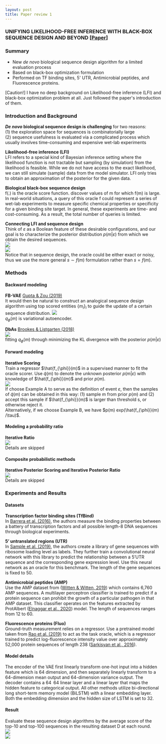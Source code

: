 ```yaml
---
layout: post
title: Paper review 1
---
```

### UNIFYING LIKELIHOOD-FREE INFERENCE WITH BLACK-BOX SEQUENCE DESIGN AND BEYOND [[Paper](https://arxiv.org/abs/2110.03372)]
### Summary
- New *de novo* biological sequence design algorithm for a limited evaluation process
- Based on black-box optimization formulation
- Performed on TF binding sites, 5' UTR, Antimicrobial peptides, and Fluorescence proteins.

[Caution!] I have no deep background on Likelihood-free inference (LFI) and black-box optimization problem at all. Just followed the paper's introduction of them.

### Introduction and Background
<b>*De novo* biological sequence design is challenging</b> for two reasons: \
(1) the exploration space for sequences is combinatorially large \
(2) sequence usefulness is evaluated via a complicated process which usually involves time-consuming and expensive wet-lab experiments

<b>Likelihood-free inference (LFI)</b> \
LFI refers to a special kind of Bayesian inference setting where the likelihood function is not tractable but sampling (by simulation) from the likelihood is feasible.
While we do not have access to the exact likelihood, we can still simulate (sample) data  from the model simulator. LFI only tries to obtain an approximation of the posterior for the given data.

<b>Biological black-box sequence design</b> \
f(.) is the oracle score function. discover values of m for which f(m) is large. \
In real-world situations, a query of this oracle f could represent a series of wet-lab experiments to measure specific chemical properties or specificity for a given binding site target. In general, these experiments are time- and cost-consuming. As a result, the total number of queries is limited.

<b> Connecting LFI and sequence design </b> \
Think of $\varepsilon$ as a Boolean feature of these desirable configurations, and our goal is to characterize the posterior distribution $p(m|\varepsilon)$ from which we obtain the desired sequences. \
<img src="../papers/UNIFYING LIKELIHOOD-FREE INFERENCE WITH BLACK-BOX SEQUENCE DESIGN AND BEYOND/fig1-1.png"> \
<img src="../papers/UNIFYING LIKELIHOOD-FREE INFERENCE WITH BLACK-BOX SEQUENCE DESIGN AND BEYOND/fig1-2.png"> \
Notice that in sequence design, the oracle could be either exact or noisy, thus we use the more general $s \sim f(m)$ formulation rather than $s = f(m)$.

### Methods
#### Backward modeling
<b>FB-VAE</b> [Gupta & Zou (2019)](https://www.nature.com/articles/s42256-019-0017-4) \
It would then be natural to construct an analogical sequence design algorithm using top scored entities $\{m_i\}_i$ to guide the update of a certain sequence distribution.
<img src="../papers/UNIFYING LIKELIHOOD-FREE INFERENCE WITH BLACK-BOX SEQUENCE DESIGN AND BEYOND/fig2.png"> \
$q_{\phi}(m)$ is variational autoencoder. 

<b>DbAs</b> [Brookes & Listgarten (2018)](https://arxiv.org/abs/1810.03714) \
<img src="../papers/UNIFYING LIKELIHOOD-FREE INFERENCE WITH BLACK-BOX SEQUENCE DESIGN AND BEYOND/fig3.png"> \
fitting $q_{\phi}(m)$ through minimizing the KL divergence with the posterior $p(m|\varepsilon)$

#### Forward modeling
<b>Iterative Scoring</b> \
Train a regressor $\hat{f_{\phi}}(m)$ in a supervised manner to fit the oracle scorer. Use $\tilde{q}(m)$ to denote the unknown posterior $p(m|\varepsilon)$ with knowledge of $\hat{f_{\phi}}(m)$ and prior $p(m)$. \
<img src="../papers/UNIFYING LIKELIHOOD-FREE INFERENCE WITH BLACK-BOX SEQUENCE DESIGN AND BEYOND/fig4.png"> \
If choose Example A to serve as the definition of event $\varepsilon$, then the samples of $\tilde{q}(m)$ can be obtained in this way: (1) sample m from prior $p(m)$ and (2) accept this sample if $\hat{f_{\phi}}(m)$ is larger than threshold s, or otherwise reject it. \
Alternatively, if we choose Example B, we have $p(m) exp(\hat{f_{\phi}}(m) /\tau)$.

#### Modeling a probability ratio
<b>Iterative Ratio</b> \
<img src="../papers/UNIFYING LIKELIHOOD-FREE INFERENCE WITH BLACK-BOX SEQUENCE DESIGN AND BEYOND/fig5.png"> \
Details are skipped

#### Composite probabilistic methods
<b>Iterative Posterior Scoring and Iterative Posterior Ratio</b> \
<img src="../papers/UNIFYING LIKELIHOOD-FREE INFERENCE WITH BLACK-BOX SEQUENCE DESIGN AND BEYOND/fig6.png"> \
Details are skipped

### Experiments and Results
#### Datasets
<b>Transcription factor binding sites (TfBind)</b> \
In [Barrera et al. (2016)](https://www.science.org/doi/10.1126/science.aad2257), the authors measure the binding properties between a battery of transcription factors and all possible length-8 DNA sequences through biological experiments.

<b>5’ untranslated regions (UTR)</b> \
In [Sample et al. (2019)](https://www.nature.com/articles/s41587-019-0164-5), the authors create a library of gene sequences with ribosome loading level as labels. They further train a convolutional neural network with this library to predict the relationship between a 5’UTR sequence and the corresponding gene expression level. Use this neural network as an oracle for this benchmark. The length of the gene sequences is fixed to 50.

<b>Antimicrobial peptides (AMP)</b> \
Use the AMP dataset from ([Witten & Witten, 2019](https://www.biorxiv.org/content/10.1101/692681v1)) which contains 6,760 AMP sequences. A multilayer perceptron classifier is trained to predict if a protein sequence can prohibit the growth of a particular pathogen in that AMP dataset. This classifier operates on the features extracted by ProtAlbert ([Elnaggar et al., 2020](https://arxiv.org/abs/2007.06225)) model. The length of sequences ranges from 12 to 60.

<b>Fluorescence proteins (Fluo)</b> \
Ground-truth measurement relies on a regressor. Use a pretrained model taken from [Rao et al. (2019)](https://arxiv.org/abs/1906.08230) to act as the task oracle, which is a regressor trained to predict log-fluorescence intensity value over approximately 52,000 protein sequences of length 238 ([Sarkisyan et al., 2016](https://www.nature.com/articles/nature17995)).

#### Model details
The encoder of the VAE first linearly transform one-hot input into a hidden feature which is 64 dimension, and then separately linearly transform to a 64-dimension mean output and 64-dimension variance output. The decoder contains a 64 64 linear layer and a linear layer that maps the hidden feature to categorical output. All other methods utilize bi-directional long short-term memory model (BiLSTM) with a linear embedding layer. Both the embedding dimension and the hidden size of LSTM is set to 32.
#### Result
Evaluate these sequence design algorithms by the average score of the top-10 and top-100 sequences in the resulting dataset D at each round. \
<img src="../papers/UNIFYING LIKELIHOOD-FREE INFERENCE WITH BLACK-BOX SEQUENCE DESIGN AND BEYOND/fig7.png"> \
<img src="../papers/UNIFYING LIKELIHOOD-FREE INFERENCE WITH BLACK-BOX SEQUENCE DESIGN AND BEYOND/fig8.png">

